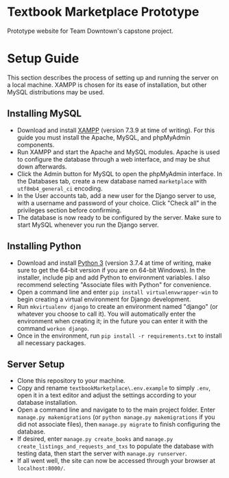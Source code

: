# Textbook Marketplace Prototype

Prototype website for Team Downtown's capstone project.
 
# Setup Guide

This section describes the process of setting up and running the server on a local machine. XAMPP is chosen for its ease of installation, but other MySQL distributions may be used.

## Installing MySQL

- Download and install [XAMPP](https://www.apachefriends.org/download.html) (version 7.3.9 at time of writing). For this guide you must install the Apache, MySQL, and phpMyAdmin components.
- Run XAMPP and start the Apache and MySQL modules. Apache is used to configure the database through a web interface, and may be shut down afterwards.
- Click the Admin button for MySQL to open the phpMyAdmin interface. In the Databases tab, create a new database named `marketplace` with `utf8mb4_general_ci` encoding.
- In the User accounts tab, add a new user for the Django server to use, with a username and password of your choice. Click "Check all" in the privileges section before confirming.
- The database is now ready to be configured by the server. Make sure to start MySQL whenever you run the Django server.

## Installing Python

- Download and install [Python 3](https://www.python.org/downloads/) (version 3.7.4 at time of writing, make sure to get the 64-bit version if you are on 64-bit Windows). In the installer, include pip and add Python to environment variables. I also recommend selecting "Associate files with Python" for convenience.
- Open a command line and enter `pip install virtualenvwrapper-win` to begin creating a virtual environment for Django development.
- Run `mkvirtualenv django` to create an environment named "django" (or whatever you choose to call it). You will automatically enter the environment when creating it; in the future you can enter it with the command `workon django`.
- Once in the environment, run `pip install -r requirements.txt` to install all necessary packages.

## Server Setup

- Clone this repository to your machine.
- Copy and rename `textbookMarketplace\.env.example` to simply `.env`, open it in a text editor and adjust the settings according to your database installation.
- Open a command line and navigate to to the main project folder. Enter `manage.py makemigrations` (or `python manage.py makemigrations` if you did not associate files), then `manage.py migrate` to finish configuring the database.
- If desired, enter `manage.py create_books` and `manage.py create_listings_and_requests_and_txs` to populate the database with testing data, then start the server with `manage.py runserver`.
- If all went well, the site can now be accessed through your browser at `localhost:8000/`.

